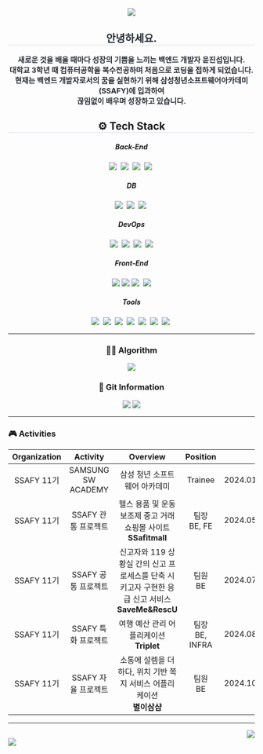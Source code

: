 <div align= "center">
<img src="https://capsule-render.vercel.app/api?type=waving&color=0:007bff,100:00ffd5&height=180&text=Welcome%20to%20Jinseop's%20Github🎈&animation=twinkling&fontColor=000000&fontSize=40" />
</div>
<div align= "center"> 
<h2 style="border-bottom: 1px solid #d8dee4; color: #282d33;"> 
안녕하세요.</h2>  
<div style="font-weight: 700; font-size: 15px; text-align: center; color: #282d33;"> 새로운 것을 배울 때마다 성장의 기쁨을 느끼는 백엔드 개발자 윤진섭입니다.
<br>
대학교 3학년 때 컴퓨터공학을 복수전공하며 처음으로 코딩을 접하게 되었습니다.<br>
현재는 백엔드 개발자로서의 꿈을 실현하기 위해 삼성청년소프트웨어아카데미(SSAFY)에 입과하여 
<br> 끊임없이 배우며 성장하고 있습니다.  </div> 
</div>

<div align="center">
  <p>
    <h2 style="border-bottom: 1px solid #d8dee4;">⚙ Tech Stack</h2>
    <h5>Back-End</h5>
    <img src="https://img.shields.io/badge/Java-orange?style=flat-square&logo=java&logoColor=white"/>&nbsp
    <img src="https://img.shields.io/badge/Spring Boot-6DB33F?style=flat-square&logo=Spring Boot&logoColor=white">&nbsp
    <img src="https://img.shields.io/badge/Spring JPA-59666C?style=flat-square&logo=hibernate&logoColor=white"/>&nbsp
    <img src="https://img.shields.io/badge/python-3776AB?style=flat-square&logo=python&logoColor=white"/>&nbsp
    <h5>DB</h5>
    <img src="https://img.shields.io/badge/MySQL-4479A1?style=flat-square&logo=MySQL&logoColor=white"/>&nbsp
    <img src="https://img.shields.io/badge/PostgreSQL-316192?style=flat-square&logo=postgresql&logoColor=white"/>&nbsp
    <img src="https://img.shields.io/badge/redis-%23DD0031.svg?&style=flat-square&logo=redis&logoColor=white"/>&nbsp
    <h5>DevOps</h5>
    <img src="https://img.shields.io/badge/Docker-2496ED?style=flat-square&logo=Docker&logoColor=white"/>&nbsp 
    <img src="https://img.shields.io/badge/Linux-FCC624?style=flat-square&logo=Linux&logoColor=white"/>&nbsp 
    <img src="https://img.shields.io/badge/Jenkins-D24939?style=flat-square&logo=Jenkins&logoColor=white"/>&nbsp 
    <img src="https://img.shields.io/badge/Ubuntu-E95420?style=flat-square&logo=ubuntu&logoColor=white"/>
    <h5>Front-End</h5>
    <img src="https://img.shields.io/badge/HTML5-E34F26?style=flat-square&logo=HTML5&logoColor=white">
    <img src="https://img.shields.io/badge/CSS3-1572B6?style=flat-square&logo=CSS3&logoColor=white">    
    <img src="https://img.shields.io/badge/JavaScript-yellow?style=flat-square&logo=javascript&logoColor=white"/>&nbsp
    <img src="https://img.shields.io/badge/Vue.js-4FC08D?style=flat-square&logo=Vue.js&logoColor=white"/>
    <h5>Tools</h5>
    <img src="https://img.shields.io/badge/IntelliJ-000000?style=flat-square&logo=IntelliJidea&logoColor=white"/>&nbsp
    <img src="https://img.shields.io/badge/Visual Studio Code-007ACC?style=flat-square&logo=visualstudiocode&logoColor=white"/>&nbsp 
    <img src="https://img.shields.io/badge/Git-F05032?style=flat-square&logo=Git&logoColor=white">&nbsp 
    <img src="https://img.shields.io/badge/GitHub-181717?style=flat-square&logo=github&logoColor=ffffff"/>&nbsp
    <img src="https://img.shields.io/badge/GitLab-FC6D26?style=flat-square&logo=gitlab&logoColor=ffffff"/>&nbsp
    <img src="https://img.shields.io/badge/Jira-0052CC?style=flat-square&logo=jira&logoColor=ffffff"/>&nbsp
    <img src="https://img.shields.io/badge/Notion-000000?style=flat-square&logo=notion&logoColor=ffffff"/>&nbsp
  </p>
</div>
<hr>
<div align= "center">
  <h3>🤹‍♀️ Algorithm</h3>
   <img src="https://mazassumnida.wtf/api/v2/generate_badge?boj=wlstjq447">
</div>
<div>
  <div align= "center"> 
  <h3>📑 Git Information</h3>
  <p>
 <img src="https://github-readme-stats.vercel.app/api?username=jinseobyun&custom_title=jinseobyun%27s%20Github%20Stat&bg_color=180,000000,&title_color=000000&text_color=000000"/>
  <img src="https://github-readme-stats.vercel.app/api/top-langs/?username=jinseobyun&layout=compact&bg_color=180,000000,&title_color=000000&text_color=000000"/>
  </p>
</div>
<hr>
<div>
  <h3>🎮 Activities</h3>
  
  |Organization|Activity|Overview|Position|Date|
  |:---:|:---:|:---:|:---:|:---:|
  |SSAFY 11기|SAMSUNG SW ACADEMY|삼성 청년 소프트웨어 아카데미|Trainee|2024.01.04~2024.12.29|
  |SSAFY 11기|SSAFY 관통 프로젝트|헬스 용품 및 운동 보조제 중고 거래 쇼핑몰 사이트 <br> **SSafitmall**|팀장 <br>BE, FE |2024.05.16~2024.05.24|
  |SSAFY 11기|SSAFY 공통 프로젝트|신고자와 119 상황실 간의 신고 프로세스를 단축 시키고자 구현한 응급 신고 서비스 <br> **SaveMe&RescU**|팀원 <br> BE|2024.07.02~2024.08.16|
  |SSAFY 11기|SSAFY 특화 프로젝트|여행 예산 관리 어플리케이션<br>**Triplet**|팀장<br> BE, INFRA|2024.08.19~2024.10.11|
  |SSAFY 11기|SSAFY 자율 프로젝트|소통에 설렘을 더하다, 위치 기반 쪽지 서비스 어플리케이션<br>**별이삼샵**|팀원<br>BE|2024.10.14~2024.11.19|
  
</div>
<hr>
<div align="right">
 <a href="https://hits.seeyoufarm.com"> <img src="https://hits.seeyoufarm.com/api/count/incr/badge.svg?url=https%3A%2F%2Fgithub.com%2Fjinseobyun%2F&count_bg=%23000000&title_bg=%23000000&icon=github.svg&icon_color=%23FFFFFF&title=GitHub&edge_flat=false"/></a>
</div>
<img src="https://capsule-render.vercel.app/api?type=waving&color=0:007bff,100:00ffd5&height=180&section=footer" />
